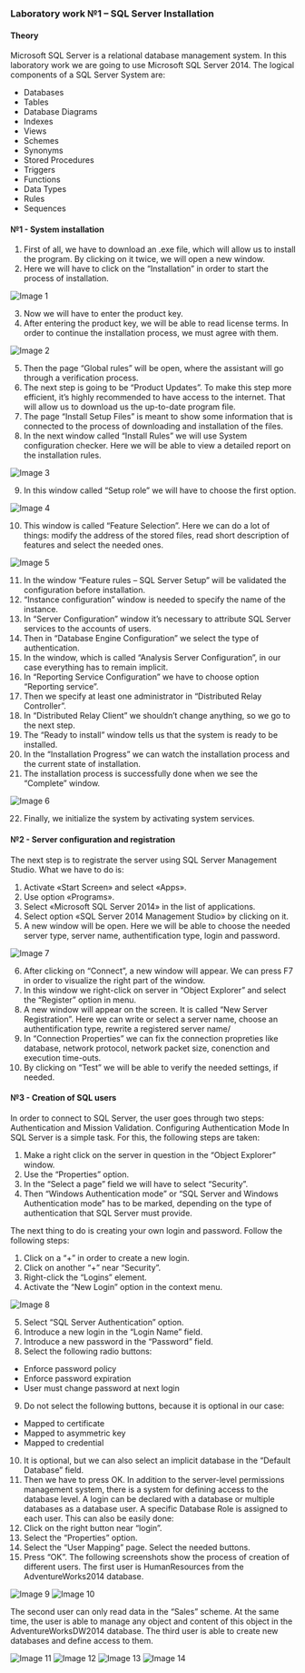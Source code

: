 ### Laboratory work №1 – SQL Server Installation

#### Theory

Microsoft SQL Server is a relational database management system. In this laboratory work we are going to use Microsoft SQL Server 2014. The logical components of a SQL Server System are:
* Databases
* Tables
*	Database Diagrams
* Indexes
* Views
* Schemes
* Synonyms
* Stored Procedures
* Triggers
* Functions
* Data Types
* Rules
* Sequences

#### №1 - System installation
1.	First of all, we have to download an .exe file, which will allow us to install the program. By clicking on it twice, we will open a new window. 
2.	Here we will have to click on the “Installation” in order to start the process of installation.

![Image 1](https://github.com/AnastasiaFAF172/SQL/raw/images/1.png)

3. Now we will have to enter the product key.
4. After entering the product key, we will be able to read license terms. In order to continue the installation process, we must agree with them.

![Image 2](https://github.com/AnastasiaFAF172/SQL/raw/images/2.png)

5.	Then the page “Global rules” will be open, where the assistant will go through a verification process.
6.	The next step is going to be “Product Updates”. To make this step more efficient, it’s highly recommended to have access to the internet. That will allow us to download us the up-to-date program file.
7.	The page “Install Setup Files” is meant to show some information that is connected to the process of downloading and installation of the files.
8.	In the next window called “Install Rules” we will use System configuration checker. Here we will be able to view a detailed report on the installation rules.

![Image 3](https://github.com/AnastasiaFAF172/SQL/raw/images/3.png)

9.	In this window called “Setup role” we will have to choose the first option.

![Image 4](https://github.com/AnastasiaFAF172/SQL/raw/images/4.png)

10.	This window is called “Feature Selection”. Here we can do a lot of things: modify the address of the stored files, read short description of features and select the needed ones.

![Image 5](https://github.com/AnastasiaFAF172/SQL/raw/images/5.png)

11.	In the window “Feature rules – SQL Server Setup” will be validated the configuration before installation.
12.	“Instance configuration” window is needed to specify the name of the instance.
13.	In “Server Configuration” window it’s necessary to attribute SQL Server services to the accounts of users.
14.	Then in “Database Engine Configuration” we select the type of authentication. 
15.	In the window, which is called “Analysis Server Configuration”, in our case everything has to remain implicit. 
16.	In “Reporting Service Configuration” we have to choose option “Reporting service”.
17.	Then we specify at least one administrator in “Distributed Relay Controller”.
18.	In “Distributed Relay Client” we shouldn’t change anything, so we go to the next step.
19.	The “Ready to install” window tells us that the system is ready to be installed.
20.	In the “Installation Progress” we can watch the installation process and the current state of installation.
21.	The installation process is successfully done when we see the “Complete” window.

![Image 6](https://github.com/AnastasiaFAF172/SQL/raw/images/6.png)

22.	Finally, we initialize the system by activating system services.

#### №2 - Server configuration and registration

The next step is to registrate the server using SQL Server Management Studio. What we have to do is:
1.	Activate «Start Screen» and select «Apps».
2.	Use option «Programs».
3.	Select «Microsoft SQL Server 2014» in the list of applications.
4.	Select option «SQL Server 2014 Management Studio» by clicking on it.
5.	A new window will be open. Here we will be able to choose the needed server type, server name, authentification type, login and password.

![Image 7](https://github.com/AnastasiaFAF172/SQL/raw/images/7.png)

6.	After clicking on “Connect”, a new window will appear. We can press F7 in order to visualize the right part of the window.
7.	In this window we right-click on server in “Object Explorer” and select the “Register” option in menu.
8.	A new window will appear on the screen. It is called “New Server Registration”. Here we can write or select a server name, choose an authentification type, rewrite a registered server name/
9.	In “Connection Properties” we can fix the connection propreties like database, network protocol, network packet size, conenction and execution time-outs.
10.	By clicking on “Test” we will be able to verify the needed settings, if needed.

#### №3 - Creation of SQL users

In order to connect to SQL Server, the user goes through two steps: Authentication and Mission Validation. Configuring Authentication Mode In SQL Server is a simple task. For this, the following steps are taken:

1.	Make a right click on the server in question in the “Object Explorer” window.
2.	Use the “Properties” option.
3.	In the “Select a page” field we will have to select “Security”.
4.	Then “Windows Authentication mode” or “SQL Server and Windows Authentication mode” has to be marked, depending on the type of authentication that SQL Server must provide.

The next thing to do is creating your own login and password. Follow the following steps:

1.	Click on a “+” in order to create a new login.
2.	Click on another “+” near “Security”.
3.	Right-click the “Logins” element.
4.	Activate the “New Login” option in the context menu.

![Image 8](https://github.com/AnastasiaFAF172/SQL/raw/images/8.png)

5.	Select “SQL Server Authentication” option.
6.	Introduce a new login in  the “Login Name” field.
7.	Introduce a new password in the “Password” field.
8.	Select the following radio buttons: 
  *	Enforce password policy
  *	Enforce password expiration
  *	User must change password at next login
9.	Do not select the following buttons, because it is optional in our case:
  *	Mapped to certificate
  *	Mapped to asymmetric key
  *	Mapped to credential
10.	 It is optional, but we can also select an implicit database in the “Default Database” field.
11.	Then we have to press OK.
In addition to the server-level permissions management system, there is a system for defining access to the database level. A login can be declared with a database or multiple databases as a database user. A specific Database Role is assigned to each user.
This can also be easily done:
1.	Click on the right button near “login”.
2.	Select the “Properties” option.
3.	Select the “User Mapping” page. Select the needed buttons.
4.	Press “OK”.
The following screenshots show the process of creation of different users. The first user is HumanResources from the AdventureWorks2014 database.

![Image 9](https://github.com/AnastasiaFAF172/SQL/raw/images/9.png)
![Image 10](https://github.com/AnastasiaFAF172/SQL/raw/images/10.png)

The second user can only read data in the “Sales” scheme. At the same time, the user is able to manage any object and content of this object in the AdventureWorksDW2014 database. The third user is able to create new databases and define access to them.

![Image 11](https://github.com/AnastasiaFAF172/SQL/raw/images/10.png)
![Image 12](https://github.com/AnastasiaFAF172/SQL/raw/images/10.png)
![Image 13](https://github.com/AnastasiaFAF172/SQL/raw/images/10.png)
![Image 14](https://github.com/AnastasiaFAF172/SQL/raw/images/10.png)

